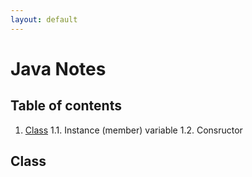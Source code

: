 ```yaml
---
layout: default
---
```


# Java Notes

## Table of contents
1. [Class](#class)
 1.1. Instance (member) variable
 1.2. Consructor









## Class